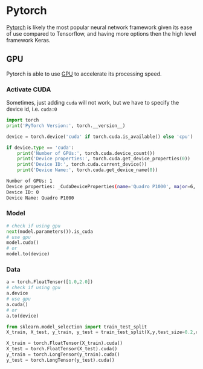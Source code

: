 # Pytorch

[Pytorch](https://pytorch.org/) is likely the most popular neural network framework given its ease of use compared to Tensorflow, and having more options then the high level framework Keras.

## GPU

Pytorch is able to use [GPU](https://pytorch.org/docs/stable/notes/cuda.html) to accelerate its processing speed. 

### Activate CUDA

Sometimes, just adding `cuda` will not work, but we have to specify the device id, i.e. `cuda:0`

```python
import torch
print('PyTorch Version:', torch.__version__)

device = torch.device('cuda' if torch.cuda.is_available() else 'cpu')

if device.type == 'cuda':
    print('Number of GPUs:', torch.cuda.device_count())
    print('Device properties:', torch.cuda.get_device_properties(0))
    print('Device ID:', torch.cuda.current_device())
    print('Device Name:', torch.cuda.get_device_name(0))
```

```bash
Number of GPUs: 1
Device properties: _CudaDeviceProperties(name='Quadro P1000', major=6, minor=1, total_memory=4040MB, multi_processor_count=4)
Device ID: 0
Device Name: Quadro P1000
```

### Model

```python
# check if using gpu
next(model.parameters()).is_cuda
# use gpu
model.cuda()
# or
model.to(device)
```

### Data

```python
a = torch.FloatTensor([1.0,2.0])
# check if using gpu
a.device
# use gpu
a.cuda()
# or
a.to(device)
```

```python
from sklearn.model_selection import train_test_split
X_train, X_test, y_train, y_test = train_test_split(X,y,test_size=0.2,random_state=33)

X_train = torch.FloatTensor(X_train).cuda()
X_test = torch.FloatTensor(X_test).cuda()
y_train = torch.LongTensor(y_train).cuda()
y_test = torch.LongTensor(y_test).cuda()
```